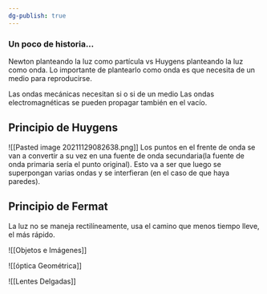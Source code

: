 ```yaml
---
dg-publish: true
---
```

### Un poco de historia...
Newton planteando la luz como partícula vs Huygens planteando la luz como onda. Lo importante de plantearlo como onda es que necesita de un medio para reproducirse.

Las ondas mecánicas necesitan si o si de un medio
Las ondas electromagnéticas se pueden propagar también en el vacío.

## Principio de Huygens

![[Pasted image 20211129082638.png]]
Los puntos en el frente de onda se van a convertir a su vez en una fuente de onda secundaria(la fuente de onda primaria sería el punto original). Esto va a ser que luego se superpongan varias ondas y se interfieran (en el caso de que haya paredes).


## Principio de Fermat
La luz no se maneja rectilíneamente, usa el camino que menos tiempo lleve, el más rápido.

![[Objetos e Imágenes]]

![[óptica Geométrica]]

![[Lentes Delgadas]]